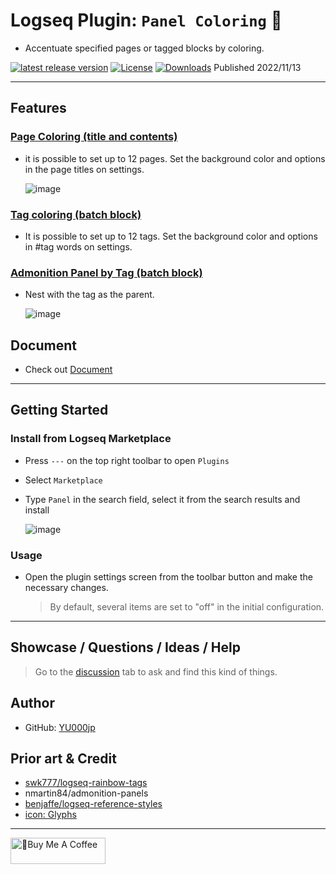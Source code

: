 # Logseq Plugin: `Panel Coloring` 🎨

- Accentuate specified pages or tagged blocks by coloring.

[![latest release version](https://img.shields.io/github/v/release/YU000jp/logseq-plugin-panel-coloring)](https://github.com/YU000jp/logseq-plugin-panel-coloring/releases)
[![License](https://img.shields.io/github/license/YU000jp/logseq-plugin-panel-coloring?color=blue)](https://github.com/YU000jp/logseq-plugin-panel-coloring/blob/main/LICENSE)
[![Downloads](https://img.shields.io/github/downloads/YU000jp/logseq-plugin-panel-coloring/total.svg)](https://github.com/YU000jp/logseq-plugin-panel-coloring/releases)
 Published 2022/11/13

---

## Features

### [Page Coloring (title and contents)](https://github.com/YU000jp/logseq-plugin-panel-coloring/wiki/English-Document#admonition-panel-by-tag)

- it is possible to set up to 12 pages. Set the background color and options in the page titles on settings.

   ![image](https://user-images.githubusercontent.com/111847207/224817899-44220e25-3c28-4ea6-9f9a-5892241df95a.gif)
   
### [Tag coloring (batch block)](https://github.com/YU000jp/logseq-plugin-panel-coloring/wiki/English-Document#tag-coloring-batch-block)

- It is possible to set up to 12 tags. Set the background color and options in #tag words on settings.

### [Admonition Panel by Tag (batch block)](https://github.com/YU000jp/logseq-plugin-panel-coloring/wiki/English-Document#admonition-panel-by-tag)

- Nest with the tag as the parent.

   ![image](https://user-images.githubusercontent.com/111847207/207467377-e307a412-b9c1-4889-b110-3f69e3f00007.png)

## Document

- Check out [Document](https://github.com/YU000jp/logseq-plugin-panel-coloring/wiki/English-Document#admonition-panel-by-tag)

---

## Getting Started

### Install from Logseq Marketplace

- Press `---` on the top right toolbar to open `Plugins`

- Select `Marketplace`

- Type `Panel` in the search field, select it from the search results and install

   ![image](https://user-images.githubusercontent.com/111847207/229359195-84732952-d385-4689-af1e-2cc7cc9d491f.png)

### Usage

- Open the plugin settings screen from the toolbar button and make the necessary changes.
   > By default, several items are set to "off" in the initial configuration.

---

## Showcase / Questions / Ideas / Help

> Go to the [discussion](https://github.com/YU000jp/logseq-plugin-some-menu-extender/discussions) tab to ask and find this kind of things.

## Author

- GitHub: [YU000jp](https://github.com/YU000jp)

## Prior art & Credit

- [swk777/logseq-rainbow-tags](https://github.com/swk777/logseq-rainbow-tags)
- nmartin84/admonition-panels
- [benjaffe/logseq-reference-styles](https://github.com/benjaffe/logseq-reference-styles)
- [icon: Glyphs](https://glyphs.fyi/dir?i=venn&v=poly&w)

---

<a href="https://www.buymeacoffee.com/yu000japan" target="_blank"><img src="https://cdn.buymeacoffee.com/buttons/v2/default-violet.png" alt="🍌Buy Me A Coffee" style="height: 42px;width: 152px" ></a>
